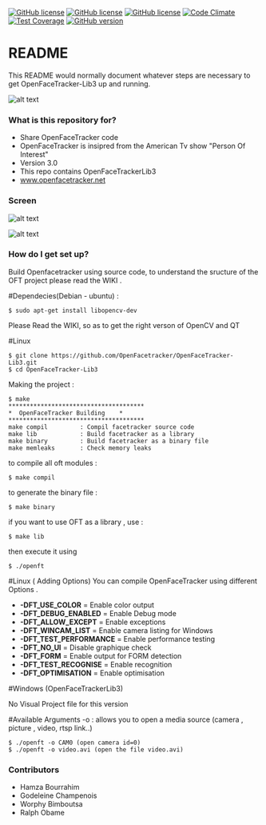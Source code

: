 [![GitHub license](https://img.shields.io/badge/content-core-yellow.svg)](https://raw.githubusercontent.com/Facetracker-project/facetracker-core/master/COPYING)
[![GitHub license](https://img.shields.io/badge/codename-TheMachine-red.svg)](https://raw.githubusercontent.com/Facetracker-project/facetracker-core/master/COPYING)
[![GitHub license](https://img.shields.io/badge/license-GPLv3-blue.svg)](https://raw.githubusercontent.com/Facetracker-project/facetracker-core/master/COPYING) [![Code Climate](https://codeclimate.com/repos/56363a6b6956801daf00c1ec/badges/31b2ffeeb02d53158157/gpa.svg)](https://codeclimate.com/repos/56363a6b6956801daf00c1ec/feed) [![Test Coverage](https://codeclimate.com/repos/56363a6b6956801daf00c1ec/badges/31b2ffeeb02d53158157/coverage.svg)](https://codeclimate.com/repos/56363a6b6956801daf00c1ec/coverage) [![GitHub version](https://badge.fury.io/gh/invicnaper%2FMWF.svg)](http://badge.fury.io/gh/invicnaper%2FMWF)
# README #

This README would normally document whatever steps are necessary to get OpenFaceTracker-Lib3 up and running.

![alt text](http://nsa37.casimages.com/img/2017/01/23/170123032545702496.png "OFT logo")

### What is this repository for? ###

* Share OpenFaceTracker code 
* OpenFaceTracker is insipred from the American Tv show "Person Of Interest"
* Version 3.0
* This repo contains OpenFaceTrackerLib3
* www.openfacetracker.net

### Screen ###


![alt text](http://www.openfacetracker.net/wp-content/uploads/2016/10/13479869_596599990514829_1971266384_n.jpg "OFT screen")

![alt text](http://www.openfacetracker.net/wp-content/uploads/2016/10/openfacetracker.jpg "OFT screen")


### How do I get set up? ###

Build Openfacetracker using source code, to understand the sructure of the OFT project please read the WIKI .

#Dependecies(Debian - ubuntu) : 

	$ sudo apt-get install libopencv-dev
	
Please Read the WIKI, so as to get the right verson of OpenCV and QT

#Linux

	$ git clone https://github.com/OpenFacetracker/OpenFaceTracker-Lib3.git
	$ cd OpenFaceTracker-Lib3
	
	
Making the project : 

	$ make
	**************************************
	*  OpenFaceTracker Building    *
	**************************************
	make compil 		: Compil facetracker source code
	make lib        	: Build facetracker as a library
	make binary     	: Build facetracker as a binary file
	make memleaks		: Check memory leaks


to compile all oft modules : 

	$ make compil
	
to generate the binary file : 
	
	$ make binary
	
if you want to use OFT as a library , use : 

	$ make lib
	
then execute it using

	$ ./openft
	
#Linux ( Adding Options)
You can compile OpenFaceTracker using different Options . 

* <b>-DFT_USE_COLOR</b>  	= Enable color output
* <b>-DFT_DEBUG_ENABLED</b> 	= Enable Debug mode
* <b>-DFT_ALLOW_EXCEPT</b>	= Enable exceptions
* <b>-DFT_WINCAM_LIST</b> 	= Enable camera listing for Windows
* <b>-DFT_TEST_PERFORMANCE</b> = Enable performance testing
* <b>-DFT_NO_UI</b>		= Disable graphique check
* <b>-DFT_FORM</b>		= Enable output for FORM detection
* <b>-DFT_TEST_RECOGNISE</b>	= Enable recognition
* <b>-DFT_OPTIMISATION</b>	= Enable optimisation

#Windows (OpenFaceTrackerLib3)

No Visual Project file for this version

#Available Arguments
-o : allows you to open a media source (camera , picture , video, rtsp link..)

	$ ./openft -o CAM0 (open camera id=0)
	$ ./openft -o video.avi (open the file video.avi)

### Contributors ###

* Hamza Bourrahim
* Godeleine Champenois
* Worphy Bimboutsa
* Ralph Obame

